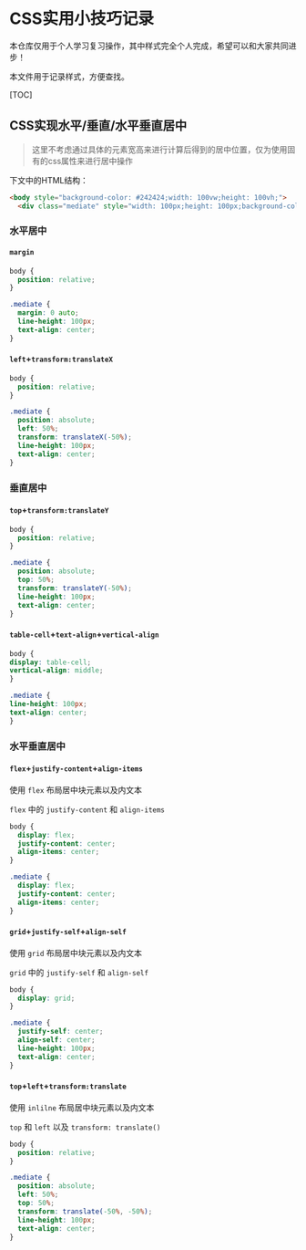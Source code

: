 # CSS实用小技巧记录

本仓库仅用于个人学习复习操作，其中样式完全个人完成，希望可以和大家共同进步！

本文件用于记录样式，方便查找。

[TOC]

## CSS实现水平/垂直/水平垂直居中

> 这里不考虑通过具体的元素宽高来进行计算后得到的居中位置，仅为使用固有的css属性来进行居中操作



下文中的HTML结构：

```html
<body style="background-color: #242424;width: 100vw;height: 100vh;">
  <div class="mediate" style="width: 100px;height: 100px;background-color: #00FFCC;">请把我居中</div>
```



### 水平居中

#### `margin`

```css
body {
  position: relative;
}

.mediate {
  margin: 0 auto;
  line-height: 100px;
  text-align: center;
}
```

#### `left`+`transform:translateX`

```css
body {
  position: relative;
}

.mediate {
  position: absolute;
  left: 50%;
  transform: translateX(-50%);
  line-height: 100px;
  text-align: center;
}
```



### 垂直居中

#### `top`+`transform:translateY`

```css
body {
  position: relative;
}

.mediate {
  position: absolute;
  top: 50%;
  transform: translateY(-50%);
  line-height: 100px;
  text-align: center;
}
```



#### `table-cell`+`text-align`+`vertical-align`

```css
body {
display: table-cell;
vertical-align: middle;
}

.mediate {
line-height: 100px;
text-align: center;
}
```



### 水平垂直居中

#### `flex`+`justify-content`+`align-items`

使用 `flex` 布局居中块元素以及内文本

`flex` 中的 `justify-content` 和 `align-items`

```css
body {
  display: flex;
  justify-content: center;
  align-items: center;
}

.mediate {
  display: flex;
  justify-content: center;
  align-items: center;
}
```



#### `grid`+`justify-self`+`align-self`

使用 `grid` 布局居中块元素以及内文本

`grid` 中的 `justify-self` 和 `align-self`

```css
body {
  display: grid;
}

.mediate {
  justify-self: center;
  align-self: center;
  line-height: 100px;
  text-align: center;
}
```



#### `top`+`left`+`transform:translate`

使用 `inlilne` 布局居中块元素以及内文本

`top` 和 `left` 以及 `transform: translate()`

```css
body {
  position: relative;
}

.mediate {
  position: absolute;
  left: 50%;
  top: 50%;
  transform: translate(-50%, -50%);
  line-height: 100px;
  text-align: center;
}
```

